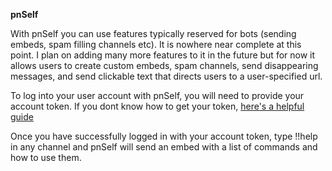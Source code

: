 **pnSelf**

 With pnSelf you can use features typically reserved for bots (sending embeds, 
spam filling channels etc). It is nowhere near complete at this point. I plan on adding many more features to it in the future but for now it allows users to
create custom embeds, spam channels, send disappearing messages, and send
clickable text that directs users to a user-specified url.

 To log into your user account with pnSelf, you will need to provide your account
token. If you dont know how to get your token, [here's a helpful guide](https://discordhelp.net/discord-token)

 Once you have successfully logged in with your account token, type !!help in any
channel and pnSelf will send an embed with a list of commands and how to use
them.
